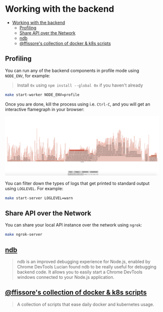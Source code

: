# Working with the backend

- [Working with the backend](#working-with-the-backend)
	- [Profiling](#profiling)
	- [Share API over the Network](#share-api-over-the-network)
	- [ndb](#ndb)
	- [@ffissore's collection of docker & k8s scripts](#ffissores-collection-of-docker--k8s-scripts)

## Profiling
You can run any of the backend components in profile mode using `NODE_ENV`, for
example:

> Install `0x` using `npm install --global 0x` if you haven't already

```sh
make start-worker NODE_ENV=profile
```

Once you are done, kill the process using i.e. `Ctrl-C`, and you will get an
interactive flamegraph in your browser:

![0x Flamegraph](../assets/0x-flamegraph.png)

You can filter down the types of logs that get printed to standard output using
`LOGLEVEL`. For example:

```sh
make start-server LOGLEVEL=warn
```

## Share API over the Network
You can share your local API instance over the network using `ngrok`:

```sh
make ngrok-server
```

## [ndb](https://github.com/GoogleChromeLabs/ndb)
> ndb is an improved debugging experience for Node.js, enabled by Chrome DevTools
Lucian found ndb to be really useful for debugging backend code. It allows you to easily start a Chrome DevTools windows connected to your Node.js application.

## [@ffissore's collection of docker & k8s scripts](https://github.com/ffissore/docker-k8s-scripts)
>  A collection of scripts that ease daily docker and kubernetes usage.
